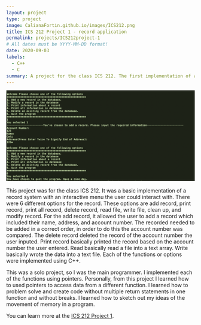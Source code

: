 ```yaml
---
layout: project
type: project
image: CalianaFortin.github.io/images/ICS212.png
title: ICS 212 Project 1 - record application
permalink: projects/ICS212project-1
# All dates must be YYYY-MM-DD format!
date: 2020-09-03
labels:
  - C++
  - C
summary: A project for the class ICS 212. The first implementation of a record application.
---
```


<img class="ui medium center floated rounded image" src="/images/ICS212Proj1.png">


This project was for the class ICS 212. It was a basic implementation of a record system with an interactive menu the user could interact with. There were 6 different options for the record. These options are add record, print record, print all record, delete record, read file, write file, clean up, and modify record.
For the add record, it allowed the user to add a record which included their name, address, and account number. The recorded needed to be added in a correct order, in order to do this the account number was compared. The delete record deleted the record of the account number the user inputed. Print record basically printed the record based on the account number the user entered. Read basically read a file into a text array. Write basically wrote the data into a text file. Each of the functions or options were implemented using C++. 

This was a solo project, so I was the main programmer. I implemented each of the functions using pointers. Personally, from this project I learned how to used pointers to access data from a different function. I learned how to problem solve and create code without multiple return statements in one function and without breaks. I learned how to sketch out my ideas of the movement of memory in a program. 

You can learn more at the [ICS 212 Project 1](https://github.com/CalianaFortin/ICS-212-Project1).



